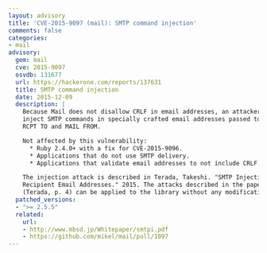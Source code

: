 ```yaml
---
layout: advisory
title: 'CVE-2015-9097 (mail): SMTP command injection'
comments: false
categories:
- mail
advisory:
  gem: mail
  cve: 2015-9097
  osvdb: 131677
  url: https://hackerone.com/reports/137631
  title: SMTP command injection
  date: 2015-12-09
  description: |
    Because Mail does not disallow CRLF in email addresses, an attacker can
    inject SMTP commands in specially crafted email addresses passed to
    RCPT TO and MAIL FROM.

    Not affected by this vulnerability:
      * Ruby 2.4.0+ with a fix for CVE-2015-9096.
      * Applications that do not use SMTP delivery.
      * Applications that validate email addresses to not include CRLF.

    The injection attack is described in Terada, Takeshi. "SMTP Injection via
    Recipient Email Addresses." 2015. The attacks described in the paper
    (Terada, p. 4) can be applied to the library without any modification.
  patched_versions:
  - ">= 2.5.5"
  related:
    url:
    - http://www.mbsd.jp/Whitepaper/smtpi.pdf
    - https://github.com/mikel/mail/pull/1097
---
```

